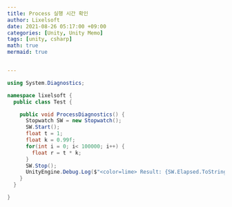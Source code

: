 ```yaml
---
title: Process 실행 시간 확인
author: Lixelsoft
date: 2021-08-26 05:17:00 +09:00
categories: [Unity, Unity Memo]
tags: [unity, csharp]
math: true
mermaid: true


---
```

```cs
using System.Diagnostics;

namespace lixelsoft {
  public class Test {

    public void ProcessDiagnostics() {
      Stopwatch SW = new Stopwatch();
      SW.Start();
      float t = 1;
      float k = 0.99f;
      for(int i = 0; i< 100000; i++) {
        float r = t * k;
      }
      SW.Stop();
      UnityEngine.Debug.Log($"<color=lime> Result: {SW.Elapsed.ToString()}</color>");
    }
  }

}
```

<!-- </details> -->


<!-- 
# References
---
- <http://wiki.unity3d.com/index.php?title=ObjExporter> -->